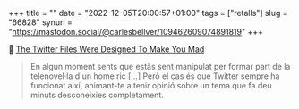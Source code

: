 +++
title = ""
date = "2022-12-05T20:00:57+01:00"
tags = ["retalls"]
slug = "66828"
synurl = "https://mastodon.social/@carlesbellver/109462609074891819"
+++

📎 [The Twitter Files Were Designed To Make You Mad](https://midrange.tedium.co/issues/twitter-elon-musk-performative-anger/)

> En algun moment sents que estàs sent manipulat per formar part de la telenovel·la d'un home ric […] Però el cas és que Twitter sempre ha funcionat així, animant-te a tenir opinió sobre un tema que fa deu minuts desconeixies completament.
